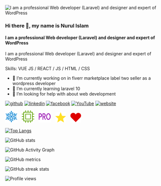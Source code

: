 ![I am a professional Web developer (Laravel) and designer and expert of WordPress](https://devnurul.me/wp-content/uploads/2023/06/Screenshot-12.png)
### Hi there 👋, my name is Nurul Islam
#### I am a professional Web developer (Laravel) and designer and expert of WordPress


I am a professional Web developer (Laravel) and designer and expert of WordPress

Skills: VUE JS / REACT / JS / HTML / CSS

- 🔭 I’m currently working on in fiverr marketplace label two seller as a wordpress developer 
- 🌱 I’m currently learning laravel 10 
- 🤔 I’m looking for help with about web development 


[<img src='https://cdn.jsdelivr.net/npm/simple-icons@3.0.1/icons/github.svg' alt='github' height='40'>](https://github.com/devnurul11)  [<img src='https://cdn.jsdelivr.net/npm/simple-icons@3.0.1/icons/linkedin.svg' alt='linkedin' height='40'>](https://www.linkedin.com/in/devnurul11/)  [<img src='https://cdn.jsdelivr.net/npm/simple-icons@3.0.1/icons/facebook.svg' alt='facebook' height='40'>](https://www.facebook.com/devnurul11)  [<img src='https://cdn.jsdelivr.net/npm/simple-icons@3.0.1/icons/youtube.svg' alt='YouTube' height='40'>](https://www.youtube.com/@devnurul11)  [<img src='https://cdn.jsdelivr.net/npm/simple-icons@3.0.1/icons/icloud.svg' alt='website' height='40'>](https://devnurul.me/)  

<a href='https://archiveprogram.github.com/'><img src='https://raw.githubusercontent.com/acervenky/animated-github-badges/master/assets/acbadge.gif' width='40' height='40'></a> <a href='https://docs.github.com/en/developers'><img src='https://raw.githubusercontent.com/acervenky/animated-github-badges/master/assets/devbadge.gif' width='40' height='40'></a> <a href='https://github.com/pricing'><img src='https://raw.githubusercontent.com/acervenky/animated-github-badges/master/assets/pro.gif' width='40' height='40'></a> <a href='https://stars.github.com/'><img src='https://raw.githubusercontent.com/acervenky/animated-github-badges/master/assets/starbadge.gif' width='35' height='35'></a> <a href='https://docs.github.com/en/github/supporting-the-open-source-community-with-github-sponsors'><img src='https://raw.githubusercontent.com/acervenky/animated-github-badges/master/assets/sponsorbadge.gif' width='35' height='35'></a> 

[![Top Langs](https://github-readme-stats.vercel.app/api/top-langs/?username=devnurul11)](https://github.com/anuraghazra/github-readme-stats)

![GitHub stats](https://github-readme-stats.vercel.app/api?username=devnurul11&show_icons=true)  

![GitHub Activity Graph](https://activity-graph.herokuapp.com/graph?username=devnurul11)  

![GitHub metrics](https://metrics.lecoq.io/devnurul11)  

![GitHub streak stats](https://streak-stats.demolab.com/?user=devnurul11)  

![Profile views](https://gpvc.arturio.dev/devnurul11)  
